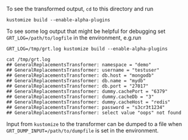 To see the transformed output, `cd` to this directory and run

    kustomize build --enable-alpha-plugins

To see some log output that might be helpful for debugging set `GRT_LOG=/path/to/logfile`
in the environment, e.g.run

    GRT_LOG=/tmp/grt.log kustomize build --enable-alpha-plugins

    cat /tmp/grt.log
    ## GeneralReplacementsTransformer: namespace = "demo"
    ## GeneralReplacementsTransformer: username = "testuser"
    ## GeneralReplacementsTransformer: db.host = "mongodb"
    ## GeneralReplacementsTransformer: db.name = "mydb"
    ## GeneralReplacementsTransformer: db.port = "27017"
    ## GeneralReplacementsTransformer: dummy.cachePort = "6379"
    ## GeneralReplacementsTransformer: dummy.cacheDb = "3"
    ## GeneralReplacementsTransformer: dummy.cacheHost = "redis"
    ## GeneralReplacementsTransformer: password = "s3cr3t1234"
    ## GeneralReplacementsTransformer: select value "oops" not found

Input from `kustomize` to the transformer can be dumped to a file when
`GRT_DUMP_INPUT=/path/to/dumpfile` is set in the environment.
